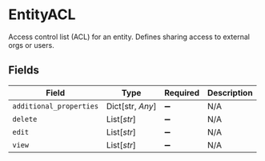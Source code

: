 # EntityACL

Access control list (ACL) for an entity. Defines sharing access to external orgs or users.


## Fields

| Field                   | Type                    | Required                | Description             |
| ----------------------- | ----------------------- | ----------------------- | ----------------------- |
| `additional_properties` | Dict[str, *Any*]        | :heavy_minus_sign:      | N/A                     |
| `delete`                | List[*str*]             | :heavy_minus_sign:      | N/A                     |
| `edit`                  | List[*str*]             | :heavy_minus_sign:      | N/A                     |
| `view`                  | List[*str*]             | :heavy_minus_sign:      | N/A                     |